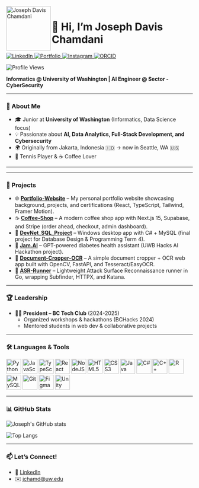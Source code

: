 <img src="https://joechamdani.com/logos/jo-sticker.PNG" alt="Joseph Davis Chamdani" width="120" align="left"/>

# 👋 Hi, I’m Joseph Davis Chamdani  

<p>
  <a href="https://linkedin.com/in/joseph-chamdani" target="_blank">
    <img src="https://img.shields.io/badge/LinkedIn-0077B5?style=for-the-badge&logo=linkedin&logoColor=white" alt="LinkedIn"/>
  </a>
  <a href="https://joechamdani.com" target="_blank">
    <img src="https://img.shields.io/badge/Website-joechamdani.com-6f42c1?style=for-the-badge&logo=vercel&logoColor=white" alt="Portfolio"/>
  </a>
  <a href="https://instagram.com/josephdavisc" target="_blank">
    <img src="https://img.shields.io/badge/Instagram-E4405F?style=for-the-badge&logo=instagram&logoColor=white" alt="Instagram"/>
  </a>
  <a href="https://orcid.org/0009-0003-3880-8443" target="_blank">
    <img src="https://img.shields.io/badge/ORCID-0009--0003--3880--8443-A6CE39?style=for-the-badge&logo=orcid&logoColor=white" alt="ORCID"/>
  </a>
</p>

![Profile Views](https://komarev.com/ghpvc/?username=JosephDavisC&color=blueviolet&style=for-the-badge)


**Informatics @ University of Washington | AI Engineer @ Sector - CyberSecurity**  

---

### 🌟 About Me
- 🎓 Junior at **University of Washington** (Informatics, Data Science focus)  
- 💡 Passionate about **AI, Data Analytics, Full-Stack Development, and Cybersecurity**  
- 🌍 Originally from Jakarta, Indonesia 🇮🇩 → now in Seattle, WA 🇺🇸
- 🎾 Tennis Player & ☕ Coffee Lover  

---

---

### 🚀 Projects

- 🌐 **[Portfolio-Website](https://github.com/JosephDavisC/Portfolio-Website)** – My personal portfolio website showcasing background, projects, and certifications (React, TypeScript, Tailwind, Framer Motion).  
- ☕️ **[Coffee-Shop](https://github.com/JosephDavisC/Coffee-Shop)** – A modern coffee shop app with Next.js 15, Supabase, and Stripe (order ahead, checkout, admin dashboard).  
- 💾 **[DevNet_SQL_Project](https://github.com/JosephDavisC/DevNet_SQL_Project)** – Windows desktop app with C# + MySQL (final project for Database Design & Programming Term 4).  
- 🤖 **[Jam.AI](https://github.com/JosephDavisC/Jam.AI)** – GPT-powered diabetes health assistant (UWB Hacks AI Hackathon project).  
- 📝 **[Document-Cropper-OCR](https://github.com/JosephDavisC/Document-Cropper-OCR)** – A simple document cropper + OCR web app built with OpenCV, FastAPI, and Tesseract/EasyOCR.  
- 🔎 **[ASR-Runner](https://github.com/JosephDavisC/ASR-Runner)** – Lightweight Attack Surface Reconnaissance runner in Go, wrapping Subfinder, HTTPX, and Katana.  

---

### 🏆 Leadership
- 👨‍💻 **President – BC Tech Club** (2024-2025)  
   - Organized workshops & hackathons (BCHacks 2024)  
   - Mentored students in web dev & collaborative projects  
---

### 🛠️ Languages & Tools
<p>
  <img src="https://cdn.jsdelivr.net/gh/devicons/devicon/icons/python/python-original.svg" alt="Python" width="40" height="40"/> 
  <img src="https://cdn.jsdelivr.net/gh/devicons/devicon/icons/javascript/javascript-original.svg" alt="JavaScript" width="40" height="40"/> 
  <img src="https://cdn.jsdelivr.net/gh/devicons/devicon/icons/typescript/typescript-original.svg" alt="TypeScript" width="40" height="40"/>
  <img src="https://cdn.jsdelivr.net/gh/devicons/devicon/icons/react/react-original.svg" alt="React" width="40" height="40"/> 
  <img src="https://cdn.jsdelivr.net/gh/devicons/devicon/icons/nodejs/nodejs-original.svg" alt="NodeJS" width="40" height="40"/> 
  <img src="https://cdn.jsdelivr.net/gh/devicons/devicon/icons/html5/html5-original.svg" alt="HTML5" width="40" height="40"/> 
  <img src="https://cdn.jsdelivr.net/gh/devicons/devicon/icons/css3/css3-original.svg" alt="CSS3" width="40" height="40"/> 
  <img src="https://cdn.jsdelivr.net/gh/devicons/devicon/icons/java/java-original.svg" alt="Java" width="40" height="40"/>
  <img src="https://cdn.jsdelivr.net/gh/devicons/devicon/icons/csharp/csharp-original.svg" alt="C#" width="40" height="40"/>
  <img src="https://cdn.jsdelivr.net/gh/devicons/devicon/icons/cplusplus/cplusplus-original.svg" alt="C++" width="40" height="40"/>
  <img src="https://cdn.jsdelivr.net/gh/devicons/devicon/icons/r/r-original.svg" alt="R" width="40" height="40"/>
  <img src="https://cdn.jsdelivr.net/gh/devicons/devicon/icons/mysql/mysql-original.svg" alt="MySQL" width="40" height="40"/> 
  <img src="https://cdn.jsdelivr.net/gh/devicons/devicon/icons/git/git-original.svg" alt="Git" width="40" height="40"/> 
  <img src="https://cdn.jsdelivr.net/gh/devicons/devicon/icons/figma/figma-original.svg" alt="Figma" width="40" height="40"/>
  <img src="https://cdn.jsdelivr.net/gh/devicons/devicon/icons/unity/unity-original.svg" alt="Unity" width="40" height="40"/> 
</p>


---

### 📊 GitHub Stats
![Joseph's GitHub stats](https://github-readme-stats-xi-liart-62.vercel.app/api?username=JosephDavisC&show_icons=true&theme=tokyonight&cache_seconds=67)  

![Top Langs](https://github-readme-stats-xi-liart-62.vercel.app/api/top-langs/?username=JosephDavisC&layout=compact&theme=tokyonight&cache_seconds=66)  

---

### 📫 Let’s Connect!
- 💼 <a href="https://linkedin.com/in/joseph-chamdani" target="_blank">LinkedIn</a>  
- ✉️ jchamd@uw.edu


